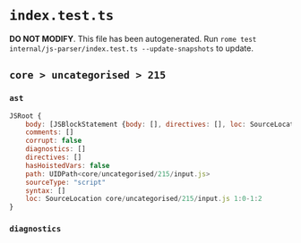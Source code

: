 # `index.test.ts`

**DO NOT MODIFY**. This file has been autogenerated. Run `rome test internal/js-parser/index.test.ts --update-snapshots` to update.

## `core > uncategorised > 215`

### `ast`

```javascript
JSRoot {
	body: [JSBlockStatement {body: [], directives: [], loc: SourceLocation core/uncategorised/215/input.js 1:0-1:2}]
	comments: []
	corrupt: false
	diagnostics: []
	directives: []
	hasHoistedVars: false
	path: UIDPath<core/uncategorised/215/input.js>
	sourceType: "script"
	syntax: []
	loc: SourceLocation core/uncategorised/215/input.js 1:0-1:2
}
```

### `diagnostics`

```

```
